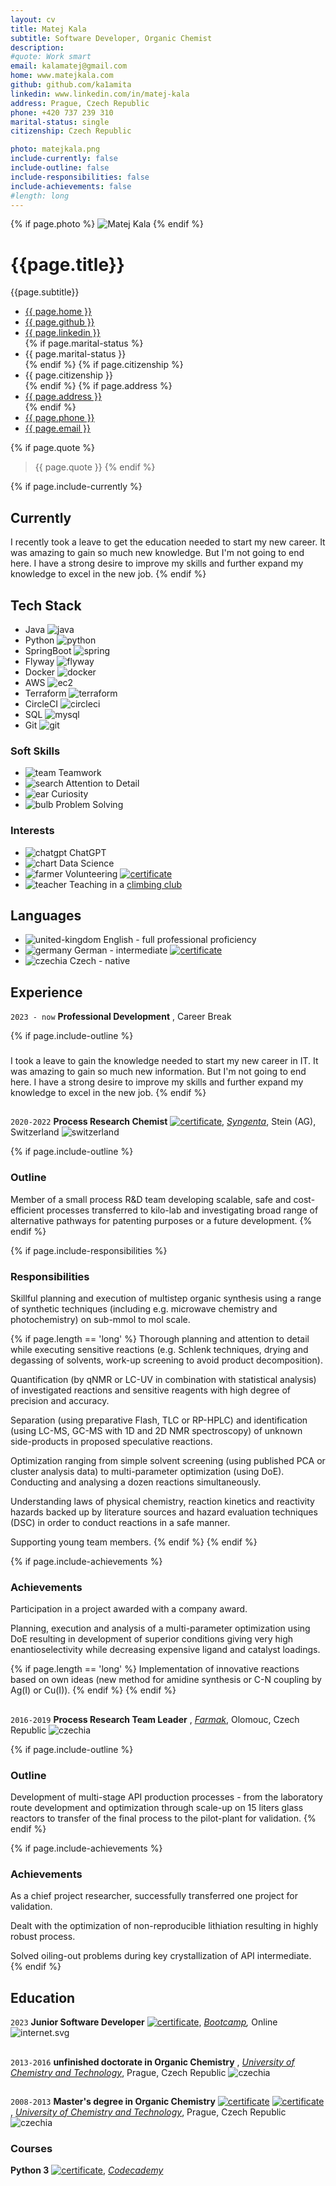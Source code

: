 ```yaml
---
layout: cv
title: Matej Kala
subtitle: Software Developer, Organic Chemist
description: 
#quote: Work smart
email: kalamatej@gmail.com
home: www.matejkala.com
github: github.com/ka1amita
linkedin: www.linkedin.com/in/matej-kala
address: Prague, Czech Republic
phone: +420 737 239 310
marital-status: single
citizenship: Czech Republic

photo: matejkala.png
include-currently: false
include-outline: false
include-responsibilities: false
include-achievements: false
#length: long
---
```


{% if page.photo %}
<img id="photo" src="{{ page.photo | prepend: '/assets/photo/' | relative_url }}" alt="Matej Kala">
{% endif %}

# {{page.title}}

{{page.subtitle}}

<ul id="web-address">
<li><i class="fa-solid fa-house-laptop"></i><a aria-label="homepage" target="_blank" href="https://{{ page.home }}">{{ page.home }}</a></li>
<li><i class="fa-brands fa-github"></i><a aria-label="GitHub" target="_blank" href="https://{{ page.github }}">{{ page.github }}</a></li>
<li><i class="fa-brands fa-linkedin"></i><a aria-label="LinkedIn" target="_blank" href="https://{{ page.linkedin }}">{{ page.linkedin }}</a></li>
{% if page.marital-status %}
<li><i class="fa-solid fa-ring"></i><span aria-label="marital status">{{ page.marital-status }}</span></li>
{% endif %}
{% if page.citizenship %}
<li><i class="fa-solid fa-passport"></i><span aria-label="citizenship">{{ page.citizenship }}</span></li>
{% endif %}
{% if page.address %}
<li><i class="fa-solid fa-home"></i><a aria-label="address" target="_blank" href="https://en.mapy.cz/turisticka?q={{ page.address | cgi_escape }}">{{ page.address }}</a></li>
{% endif %}
<li><i class="fa-solid fa-phone"></i><a aria-label="phone" target="_blank" href="tel:{{ page.phone | replace: ' ', ''  }}">{{  page.phone }}</a></li>
<li><i class="fa-solid fa-at"></i><a aria-label="e-mail" target="_blank" href="mailto:{{ page.email }}">{{ page.email }}</a></li>
</ul>

{% if page.quote %}
> {{ page.quote }}
{% endif %}

{% if page.include-currently %}
## Currently

I recently took a leave to get the education needed to start my new career.
It was amazing to gain so much new knowledge. But I'm not going to end here.
I have a strong desire to improve my skills and further expand my knowledge to excel in the new job.
{% endif %}

## Tech Stack

+ <i class="fa-solid fa-star"></i>Java
  ![java](assets/icons/java.svg)
+ <i class="fa-solid fa-star-half-stroke"></i>Python
  ![python](assets/icons/python.svg)
+ <i class="fa-solid fa-star"></i>SpringBoot
  ![spring](assets/icons/spring.svg)
+ <i class="fa-solid fa-star-half-stroke"></i>Flyway
  ![flyway](assets/icons/flyway.svg)
+ <i class="fa-solid fa-star-half-stroke"></i>Docker
  ![docker](assets/icons/docker.svg)
+ <i class="fa-solid fa-star-half-stroke"></i>AWS
  ![ec2](assets/icons/ec2.svg)
+ <i class="fa-regular fa-star"></i>Terraform
  ![terraform](assets/icons/terraform.svg)
+ <i class="fa-solid fa-star"></i>CircleCI
  ![circleci](assets/icons/circleci.svg)
+ <i class="fa-solid fa-star-half-stroke"></i>SQL
  ![mysql](assets/icons/mysql.svg)
+ <i class="fa-solid fa-star"></i>Git
  ![git](assets/icons/git.svg)

[//]: # (<i class="fa-solid fa-star"></i>)
[//]: # (<i class="fa-solid fa-star-half-stroke"></i>)
[//]: # (<i class="fa-regular fa-star"></i>)

### Soft Skills

+ ![team](assets/icons/team.svg)
  Teamwork
+ ![search](assets/icons/search.svg)
  Attention to Detail
+ ![ear](assets/icons/ear.svg)
  Curiosity
+ ![bulb](assets/icons/bulb.svg)
  Problem Solving

### Interests

+ ![chatgpt](assets/icons/chatgpt.svg)
  ChatGPT
+ ![chart](assets/icons/chart.svg)
  Data Science
+ ![farmer](assets/icons/farmer.svg)
  Volunteering
  [![certificate](assets/icons/certificate.svg)](assets/certs/230904-caritas-bergeinsatz-nachweis.pdf)
+ ![teacher](assets/icons/teacher.svg)
  Teaching in a [climbing club](https://www.vsak.net/)

## Languages

+ ![united-kingdom](assets/icons/united-kingdom.svg) English - full professional proficiency
+ ![germany](assets/icons/germany.svg) German - intermediate
  [![certificate](assets/icons/certificate.svg)](assets/certs/deutsch-a2.pdf)
+ ![czechia](assets/icons/czechia.svg) Czech - native

## Experience

`2023 - now`
**Professional Development**
,
Career Break

{% if page.include-outline %}
<h3> </h3>

I took a leave to gain the knowledge needed to start my new career in IT.
It was amazing to gain so much new information. But I'm not going to end here.
I have a strong desire to improve my skills and further expand my knowledge to excel in the new job.
{% endif %}

<h2> </h2>

`2020-2022`
**Process Research Chemist**
[![certificate](assets/icons/certificate.svg)](assets/certs/syngenta-certificate.pdf),
_[Syngenta](https://www.syngenta.com/)_,
Stein (AG), Switzerland
![switzerland](assets/icons/switzerland.svg)

{% if page.include-outline %}
### Outline

Member of a small process R&D team developing scalable, safe and cost-efficient processes 
transferred to kilo-lab 
and investigating broad range of alternative pathways for patenting purposes 
or a future development.
{% endif %}

{% if page.include-responsibilities %}
### Responsibilities

Skillful planning and execution of multistep organic synthesis using a range of synthetic techniques 
(including e.g. microwave chemistry and photochemistry) on sub-mmol to mol scale.

  {% if page.length == 'long' %}
Thorough planning and attention to detail while executing sensitive reactions 
(e.g. Schlenk techniques, drying and degassing of solvents,
work-up screening to avoid product decomposition).

Quantification (by qNMR or LC-UV in combination with statistical analysis) of investigated
reactions
and sensitive reagents with high degree of precision and accuracy.

Separation (using preparative Flash, TLC or RP-HPLC) and identification 
(using LC-MS, GC-MS with 1D and 2D NMR spectroscopy) 
of unknown side-products in proposed speculative reactions.

Optimization ranging from simple solvent screening (using published PCA or cluster analysis data)
to multi-parameter optimization (using DoE).
Conducting and analysing a dozen reactions simultaneously.

Understanding laws of physical chemistry, 
reaction kinetics and reactivity hazards backed up by literature sources 
and hazard evaluation techniques (DSC) in order to conduct reactions in a safe manner.

Supporting young team members.
  {% endif %}
{% endif %}

{% if page.include-achievements %}
### Achievements

Participation in a project awarded with a company award.

Planning, execution and analysis of a multi-parameter optimization using DoE
resulting in development of superior conditions giving very high enantioselectivity
while decreasing expensive ligand and catalyst loadings.

  {% if page.length == 'long' %}
Implementation of innovative reactions based on own ideas 
(new method for amidine synthesis or C-N coupling by Ag(I) or Cu(I)).
  {% endif %}
{% endif %}

<h2> </h2>

`2016-2019`
**Process Research Team Leader**
,
_[Farmak](https://www.farmak.cz/)_,
Olomouc, Czech Republic
![czechia](assets/icons/czechia.svg)

{% if page.include-outline %}
### Outline

Development of multi-stage API production processes - from the laboratory route development and
optimization through scale-up on 15 liters glass reactors to transfer of the final process to the
pilot-plant for validation.
{% endif %}

{% if page.include-achievements %}
### Achievements

As a chief project researcher, successfully transferred one project for validation.

Dealt with the optimization of non-reproducible lithiation resulting in highly robust process.

Solved oiling-out problems during key crystallization of API intermediate.
{% endif %}

## Education

`2023`
**Junior Software Developer**
[![certificate](assets/icons/certificate.svg)](assets/certs/green-fox-academy-certificate.pdf),
_[Bootcamp](https://www.greenfoxacademy.com/en/home),_ 
Online
![internet.svg](assets/icons/internet.svg)

<h2> </h2>

`2013-2016`
**unfinished doctorate in Organic Chemistry**
,
_[University of Chemistry and Technology](https://www.vscht.cz/?jazyk=en)_,
Prague, Czech Republic
![czechia](assets/icons/czechia.svg)

<h2> </h2>

`2008-2013`
**Master's degree in Organic Chemistry**
[![certificate](assets/icons/certificate.svg)](assets/certs/msc-diploma.pdf) [![certificate](assets/icons/certificate.svg)](assets/certs/bc-diploma.pdf),
_[University of Chemistry and Technology](https://www.vscht.cz/?jazyk=en)_, 
Prague, Czech Republic
![czechia](assets/icons/czechia.svg)

### Courses

**Python 3**
[![certificate](assets/icons/certificate.svg)](assets/certs/codecademy-certificate.pdf),
_[Codecademy](https://www.codecademy.com)_

<!-- ### Footer

Last updated: December 2023 -->
